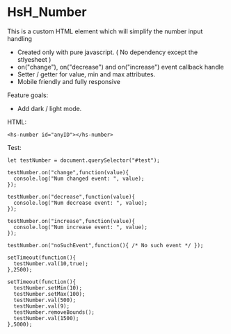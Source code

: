 # HsH_Number
This is a custom HTML element which will simplify the number input handling

- Created only with pure javascript. ( No dependency except the stlyesheet )
- on("change"), on("decrease") and on("increase") event callback handle
- Setter / getter for value, min and max attributes.
- Mobile friendly and fully responsive

Feature goals:
- Add dark / light mode.

HTML:

```
<hs-number id="anyID"></hs-number>
```

Test:

```JS
let testNumber = document.querySelector("#test");

testNumber.on("change",function(value){
  console.log("Num changed event: ", value);  
});

testNumber.on("decrease",function(value){
  console.log("Num decrease event: ", value);  
});

testNumber.on("increase",function(value){
  console.log("Num increase event: ", value);  
});

testNumber.on("noSuchEvent",function(){ /* No such event */ });

setTimeout(function(){
  testNumber.val(10,true);
},2500);

setTimeout(function(){
  testNumber.setMin(10);
  testNumber.setMax(100);
  testNumber.val(500);
  testNumber.val(9);
  testNumber.removeBounds();
  testNumber.val(1500);
},5000);
```
